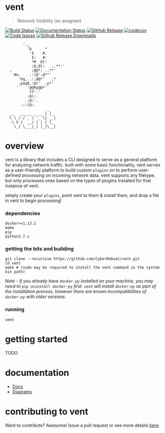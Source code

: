 vent
====

> Network Visibility (an anagram)

[![Build Status](https://travis-ci.org/CyberReboot/vent.svg?branch=experimental)](https://travis-ci.org/CyberReboot/vent)
[![Documentation Status](https://readthedocs.org/projects/vent/badge/?version=latest)](http://vent.readthedocs.io/en/latest/?badge=latest)
[![GitHub Release](https://badge.fury.io/gh/cyberreboot%2Fvent.svg)](https://github.com/CyberReboot/vent/releases)
[![codecov](https://codecov.io/gh/CyberReboot/vent/branch/master/graph/badge.svg)](https://codecov.io/gh/CyberReboot/vent)
[![Code Issues](https://www.quantifiedcode.com/api/v1/project/ffe3b2d6a9254b98a12de6b3273676b3/badge.svg)](https://www.quantifiedcode.com/app/project/ffe3b2d6a9254b98a12de6b3273676b3)
[![Github Release Downloads](https://img.shields.io/github/downloads/cyberreboot/vent/total.svg?maxAge=2592000)](https://github.com/CyberReboot/vent/releases)

            '.,
              'b      *
               '$    #.
                $:   #:
                *#  @):
                :@,@):   ,.**:'
      ,         :@@*: ..**'
       '#o.    .:(@'.@*"'
          'bq,..:,@@*'   ,*
          ,p$q8,:@)'  .p*'
         '    '@@Pp@@*'
               Y7'.'
              :@):.
             .:@:'.
           .::(@:.
                       _
      __   _____ _ __ | |_
      \ \ / / _ \ '_ \| __|
       \ V /  __/ | | | |_
        \_/ \___|_| |_|\__|

overview
====
vent is a library that includes a CLI designed to serve as a general platform for analyzing network traffic. built with some basic functionality, vent serves as a user-friendly platform to build custom `plugins` on to perform user-defined processing on incoming network data. vent supports any filetype, but only processes ones based on the types of plugins installed for that instance of vent.

simply create your `plugins`, point vent to them & install them, and drop a file in vent to begin processing!

### dependencies

```
docker>=1.13.1
make
pip
python2.7.x
```

### getting the bits and building

```
git clone --recursive https://github.com/CyberReboot/vent.git
cd vent
make # (sudo may be required to install the vent command in the system bin path)
```

_Note - If you already have `docker-py` installed on your machine, you may need to_ `pip uninstall docker-py` _first. `vent` will install `docker-py` as part of the installation process, however there are known incompatibilities of `docker-py` with older versions._

### running

```
vent
```

getting started
====

TODO

documentation
====

- [Docs](https://github.com/CyberReboot/vent/tree/master/docs)
- [Diagrams](https://github.com/CyberReboot/vent/tree/master/docs/images)

contributing to vent
====

Want to contribute?  Awesome!  Issue a pull request or see more details [here](https://github.com/CyberReboot/vent/blob/master/CONTRIBUTING.md).

